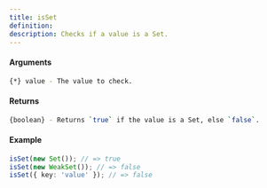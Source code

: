 ```yaml
---
title: isSet
definition: 
description: Checks if a value is a Set.
---
```



#### Arguments


```bash
{*} value - The value to check.
```


#### Returns


```bash
{boolean} - Returns `true` if the value is a Set, else `false`.
```


#### Example


```ts
isSet(new Set()); // => trueisSet(new WeakSet()); // => falseisSet({ key: 'value' }); // => false
```